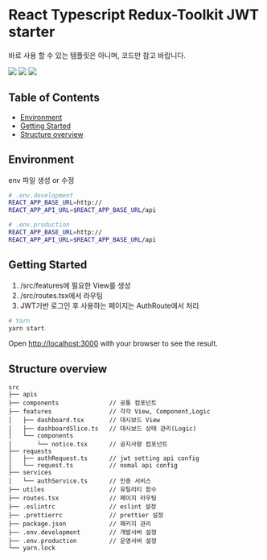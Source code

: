 # React Typescript Redux-Toolkit JWT starter

바로 사용 할 수 있는 템플릿은 아니며, 코드만 참고 바랍니다.

  <img src="https://img.shields.io/badge/react-61DAFB?style=for-the-badge&logo=react&logoColor=black"> <img src="https://img.shields.io/badge/Type Script-3178C6?style=for-the-badge&logo=typescript&logoColor=white"> <img src="https://img.shields.io/badge/Redux Toolkit-764ABC?style=for-the-badge&logo=Redux&logoColor=white">

## Table of Contents

-   [Environment](#environment)
-   [Getting Started](#getting-started)
-   [Structure overview](#structure-overview)

## Environment

env 파일 생성 or 수정

```sh
# .env.development
REACT_APP_BASE_URL=http://
REACT_APP_API_URL=$REACT_APP_BASE_URL/api

# .env.production
REACT_APP_BASE_URL=http://
REACT_APP_API_URL=$REACT_APP_BASE_URL/api
```

## Getting Started

1. /src/features에 필요한 View를 생성
2. /src/routes.tsx에서 라우팅
3. JWT기반 로그인 후 사용하는 페이지는 AuthRoute에서 처리

```sh
# Yarn
yarn start
```

Open [http://localhost:3000](http://localhost:3000) with your browser to see the result.

## Structure overview

```
src
├── apis
├── components              // 공통 컴포넌트
├── features                // 각각 View, Component,Logic
│   ├── dashboard.tsx       // 대시보드 View
│   ├── dashboardSlice.ts   // 대시보드 상태 관리(Logic)
│   └── components
│       └── notice.tsx      // 공지사항 컴포넌트
├── requests
│   ├── authRequest.ts      // jwt setting api config
│   └── request.ts          // nomal api config
├── services
│   └── authService.ts      // 인증 서비스
├── utiles                  // 유틸리티 함수
├── routes.tsx              // 페이지 라우팅
├── .eslintrc               // eslint 설정
├── .prettierrc             // prettier 설정
├── package.json            // 패키지 관리
├── .env.development        // 개발서버 설정
├── .env.production         // 운영서버 설정
└── yarn.lock
```
